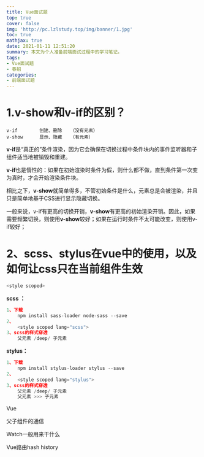 ```yaml
---
title: Vue面试题
top: true
cover: false
img: 'http://pc.lzlstudy.top/img/banner/1.jpg'
toc: true
mathjax: true
date: 2021-01-11 12:51:20
summary: 本文为个人准备前端面试过程中的学习笔记。
tags:
- Vue面试题
- 春招
categories:
- 前端面试题
---
```

# 1.v-show和v-if的区别？

```vue
v-if		创建、删除	（没有元素）
v-show 	 	显示、隐藏	（有元素）
```

**v-if**是“真正的”条件渲染，因为它会确保在切换过程中条件块内的事件监听器和子组件适当地被销毁和重建。

**v-if**也是惰性的：如果在初始渲染时条件为假，则什么都不做，直到条件第一次变为真时，才会开始渲染条件块。

相比之下，**v-show**就简单得多，不管初始条件是什么，元素总是会被渲染，并且只是简单地基于CSS进行显示隐藏切换。

一般来说，v-if有更高的切换开销，**v-show**有更高的初始渲染开销。因此，如果需要频繁切换，则使用**v-show**较好；如果在运行时条件不太可能改变，则使用v-if较好；

# 2、scss、stylus在vue中的使用，以及如何让css只在当前组件生效

```js
<style scoped>
```

**scss ：**

```js
1、下载
	npm install sass-loader node-sass --save
2、
	<style scoped lang="scss">
3、scss的样式穿透
    父元素 /deep/ 子元素
```

**stylus：**

```js
1、下载
	npm install stylus-loader stylus --save
2、
	<style scoped lang="stylus">
3、scss的样式穿透
    父元素 /deep/ 子元素
    父元素 >>> 子元素
```



Vue

父子组件的通信

Watch一般用来干什么

Vue路由hash history
